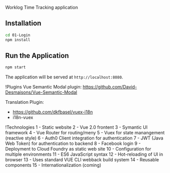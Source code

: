 Worklog Time Tracking application

## Installation

```bash
cd 01-Login
npm install
```

## Run the Application

```bash
npm start
```

The application will be served at `http://localhost:8080`.

!Plugins
Vue Semantic Modal plugin:
https://github.com/David-Desmaisons/Vue-Semantic-Modal

Translation Plugin:
- https://github.com/dkfbasel/vuex-i18n
- i18n-vuex

!Technologies
  1 - Static website
  2 - Vue 2.0 frontent
  3 - Symantic UI framework
  4 - Vue Router for routing/meny
  5 - Vuex for state manangement (reactive style)
  6 - Auth0 Client integration for authentication
  7 - JWT (Java Web Token) for authentication to backend
  8 - Facebook login
  9 - Deployment to Cloud Foundry as static web site
 10 - Configuration for multiple environments
 11 - ES6 JavaScript syntax
 12 - Hot-reloading of UI in browser
 13 - Uses standard VUE CLI webback build system
 14 - Reusable components
 15 - Internationalization (coming)


